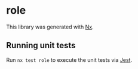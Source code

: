 # role

This library was generated with [Nx](https://nx.dev).

## Running unit tests

Run `nx test role` to execute the unit tests via [Jest](https://jestjs.io).
